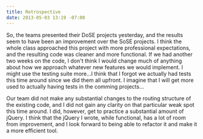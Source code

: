 ```yaml
---
title: Retrospective
date: 2013-05-03 13:19 -07:00
---
```


So, the teams presented their DoSE projects yesterday, and the results seem to have been an improvement over the SoSE projects.  I think the whole class approached this project with more professional expectations, and the resulting code was cleaner and more functional.  If we had another two weeks on the code, I don't think I would change much of anything about how we approach whatever new features we would implement.  I might use the testing suite more...I think that I forgot we actually had tests this time around since we did them all upfront.  I imagine that I will get more used to actually having tests in the comming projects...

Our team did not make any substantial changes to the routing structure of the existing code, and I did not gain any clarity on that particular weak spot this time around.  I did, however, get to practice a substantial amount of jQuery.  I think that the jQuery I wrote, while functional, has a lot of room from improvement, and I look forward to being able to refactor it and make it a more efficient tool.

